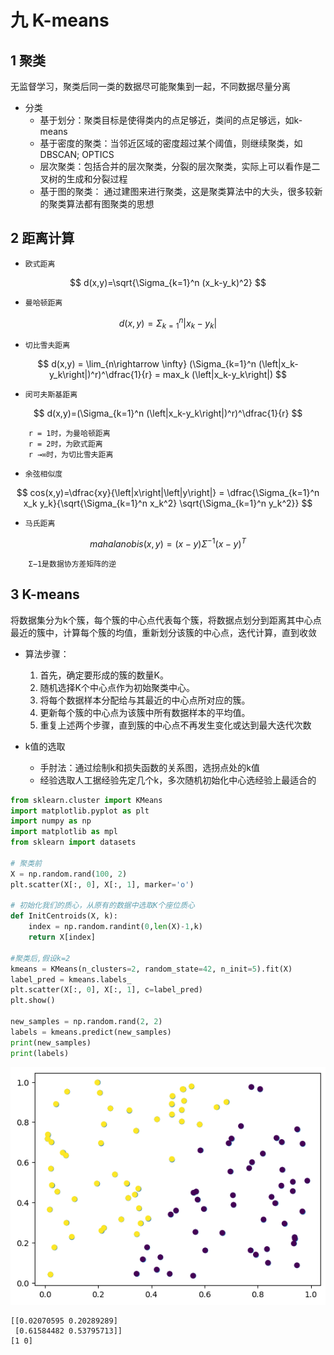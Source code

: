 # 九 K-means

## 1 聚类

无监督学习，聚类后同一类的数据尽可能聚集到一起，不同数据尽量分离

- 分类
  - 基于划分：聚类目标是使得类内的点足够近，类间的点足够远，如k-means
  - 基于密度的聚类：当邻近区域的密度超过某个阈值，则继续聚类，如DBSCAN; OPTICS
  - 层次聚类：包括合并的层次聚类，分裂的层次聚类，实际上可以看作是二叉树的生成和分裂过程
  - 基于图的聚类： 通过建图来进行聚类，这是聚类算法中的大头，很多较新的聚类算法都有图聚类的思想

## 2 距离计算

- `欧式距离`

$$
d(x,y)=\sqrt{\Sigma_{k=1}^n (x_k-y_k)^2}
$$

- `曼哈顿距离`

$$
d(x,y)=\Sigma_{k=1}^n \left|x_k-y_k\right|
$$

- `切比雪夫距离`

$$
d(x,y) = \lim_{n\rightarrow \infty} (\Sigma_{k=1}^n (\left|x_k-y_k\right|)^r)^\dfrac{1}{r} = max_k (\left|x_k-y_k\right|)
$$

- `闵可夫斯基距离`

$$
d(x,y)=(\Sigma_{k=1}^n (\left|x_k-y_k\right|)^r)^\dfrac{1}{r}
$$

        r = 1时，为曼哈顿距离
        r = 2时，为欧式距离
        r →∞时，为切比雪夫距离

- `余弦相似度`

$$
cos⁡(x,y)=\dfrac{xy}{\left|x\right|\left|y\right|} = \dfrac{\Sigma_{k=1}^n x_k y_k}{\sqrt{\Sigma_{k=1}^n x_k^2} \sqrt{\Sigma_{k=1}^n y_k^2}}
$$

- `马氏距离`

$$
mahalanobis(x,y)=(x-y)\Sigma^{-1}(x-y)^T
$$

        Σ−1是数据协方差矩阵的逆

## 3 K-means

将数据集分为k个簇，每个簇的中心点代表每个簇，将数据点划分到距离其中心点最近的簇中，计算每个簇的均值，重新划分该簇的中心点，迭代计算，直到收敛

- 算法步骤：
  1. 首先，确定要形成的簇的数量K。
  2. 随机选择K个中心点作为初始聚类中心。
  3. 将每个数据样本分配给与其最近的中心点所对应的簇。
  4. 更新每个簇的中心点为该簇中所有数据样本的平均值。
  5. 重复上述两个步骤，直到簇的中心点不再发生变化或达到最大迭代次数

- k值的选取
  - 手肘法：通过绘制k和损失函数的关系图，选拐点处的k值
  - 经验选取人工据经验先定几个k，多次随机初始化中心选经验上最适合的


```python
from sklearn.cluster import KMeans
import matplotlib.pyplot as plt
import numpy as np
import matplotlib as mpl
from sklearn import datasets

# 聚类前
X = np.random.rand(100, 2)
plt.scatter(X[:, 0], X[:, 1], marker='o')

# 初始化我们的质心，从原有的数据中选取K个座位质心
def InitCentroids(X, k):
    index = np.random.randint(0,len(X)-1,k)
    return X[index]

#聚类后,假设k=2
kmeans = KMeans(n_clusters=2, random_state=42, n_init=5).fit(X)
label_pred = kmeans.labels_
plt.scatter(X[:, 0], X[:, 1], c=label_pred)
plt.show()

new_samples = np.random.rand(2, 2)
labels = kmeans.predict(new_samples)
print(new_samples)
print(labels)
```


    
![png](ch09-K-means_files/ch09-K-means_9_0.png)
    


    [[0.02070595 0.20289289]
     [0.61584482 0.53795713]]
    [1 0]


